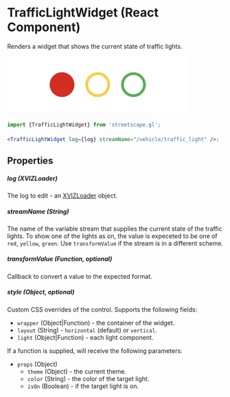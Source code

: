 # TrafficLightWidget (React Component)

Renders a widget that shows the current state of traffic lights.

![TrafficLightWidget](../images/traffic-light-widget.png)

```jsx
import {TrafficLightWidget} from 'streetscape.gl';

<TrafficLightWidget log={log} streamName="/vehicle/traffic_light" />;
```

## Properties

##### log (XVIZLoader)

The log to edit - an [XVIZLoader](/docs/api-reference/xviz-loader-interface.md) object.

##### streamName (String)

The name of the variable stream that supplies the current state of the traffic lights. To show one
of the lights as on, the value is expeceted to be one of `red`, `yellow`, `green`. Use
`transformValue` if the stream is in a different scheme.

##### transformValue (Function, optional)

Callback to convert a value to the expected format.

##### style (Object, optional)

Custom CSS overrides of the control. Supports the following fields:

- `wrapper` (Object|Function) - the container of the widget.
- `layout` (String) - `horizontal` (default) or `vertical`.
- `light` (Object|Function) - each light component.

If a function is supplied, will receive the following parameters:

- `props` (Object)
  - `theme` (Object) - the current theme.
  - `color` (String) - the color of the target light.
  - `isOn` (Boolean) - if the target light is on.
